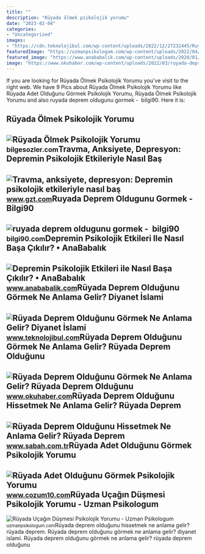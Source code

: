 ```yaml
---
title: ""
description: "Rüyada ölmek psikolojik yorumu"
date: "2023-02-04"
categories:
- "Uncategorized"
images:
- "https://cdn.teknolojibul.com/wp-content/uploads/2022/12/27232445/Ruyada-Deprem-Oldugunu-Gormek.jpg"
featuredImage: "https://uzmanpsikologum.com/wp-content/uploads/2022/04/ruyada-ucak-dgsmesi-psikolojik-yorumu.jpg"
featured_image: "https://www.anababalik.com/wp-content/uploads/2020/01/deprem-768x1077.jpg"
image: "https://www.okuhaber.com/wp-content/uploads/2022/03/ruyada-deprem-oldugunu-gormek-ne-anlama-gelir-ruyada-deprem-oldugunu-gormek-diyanet-1-1640221615.jpg"
---
```


If you are looking for Rüyada Ölmek Psikolojik Yorumu you've visit to the right web. We have 9 Pics about Rüyada Ölmek Psikolojik Yorumu like Rüyada Adet Olduğunu Görmek Psikolojik Yorumu, Rüyada Ölmek Psikolojik Yorumu and also ruyada deprem oldugunu gormek - ️ bilgi90. Here it is:

Rüyada Ölmek Psikolojik Yorumu
------------------------------

 ![Rüyada Ölmek Psikolojik Yorumu](https://bilgesozler.com/wp-content/uploads/2023/02/Ruyada-oldugunu-gormek-psikolojik-yorumu.jpg) <small>bilgesozler.com</small>Travma, Anksiyete, Depresyon: Depremin Psikolojik Etkileriyle Nasıl Baş
-----------------------------------------------------------------------

 ![Travma, anksiyete, depresyon: Depremin psikolojik etkileriyle nasıl baş](https://img.piri.net/mnresize/900/-/resim/imagecrop/2019/10/12/05/22/resized_bfaad-faf1c074duzce.jpg) <small>www.gzt.com</small>Ruyada Deprem Oldugunu Gormek - ️ Bilgi90
-----------------------------------------

 ![ruyada deprem oldugunu gormek - ️ bilgi90](https://i.cnnturk.com/i/cnnturk/75/1200x675/5fae7647c8c3731fd8baf0c9) <small>bilgi90.com</small>Depremin Psikolojik Etkileri Ile Nasıl Başa Çıkılır? • AnaBabalık
-----------------------------------------------------------------

 ![Depremin Psikolojik Etkileri ile Nasıl Başa Çıkılır? • AnaBabalık](https://www.anababalik.com/wp-content/uploads/2020/01/deprem-768x1077.jpg) <small>www.anababalik.com</small>Rüyada Deprem Olduğunu Görmek Ne Anlama Gelir? Diyanet İslami
-------------------------------------------------------------

 ![Rüyada Deprem Olduğunu Görmek Ne Anlama Gelir? Diyanet İslami](https://cdn.teknolojibul.com/wp-content/uploads/2022/12/27232445/Ruyada-Deprem-Oldugunu-Gormek.jpg) <small>www.teknolojibul.com</small>Rüyada Deprem Olduğunu Görmek Ne Anlama Gelir? Rüyada Deprem Olduğunu
---------------------------------------------------------------------

 ![Rüyada Deprem Olduğunu Görmek Ne Anlama Gelir? Rüyada Deprem Olduğunu](https://www.okuhaber.com/wp-content/uploads/2022/03/ruyada-deprem-oldugunu-gormek-ne-anlama-gelir-ruyada-deprem-oldugunu-gormek-diyanet-1-1640221615.jpg) <small>www.okuhaber.com</small>Rüyada Deprem Olduğunu Hissetmek Ne Anlama Gelir? Rüyada Deprem
---------------------------------------------------------------

 ![Rüyada Deprem Olduğunu Hissetmek Ne Anlama Gelir? Rüyada Deprem](https://iasbh.tmgrup.com.tr/9c0778/752/395/0/68/724/448?u=https://isbh.tmgrup.com.tr/sbh/2021/08/18/ruyada-deprem-oldugunu-hissetmek-ne-anlama-gelir-ruyada-deprem-oldugunu-gormek-ve-hissetmek-anlami-nedir-1629281949606.jpg) <small>www.sabah.com.tr</small>Rüyada Adet Olduğunu Görmek Psikolojik Yorumu
---------------------------------------------

 ![Rüyada Adet Olduğunu Görmek Psikolojik Yorumu](https://www.cozum10.com/wp-content/uploads/2022/12/ruyada-adet-oldugunu-gormek-psikolojik-yorumu.jpg) <small>www.cozum10.com</small>Rüyada Uçağın Düşmesi Psikolojik Yorumu - Uzman Psikologum
----------------------------------------------------------

 ![Rüyada Uçağın Düşmesi Psikolojik Yorumu - Uzman Psikologum](https://uzmanpsikologum.com/wp-content/uploads/2022/04/ruyada-ucak-dgsmesi-psikolojik-yorumu.jpg) <small>uzmanpsikologum.com</small>Rüyada deprem olduğunu hissetmek ne anlama gelir? rüyada deprem. Rüyada deprem olduğunu görmek ne anlama gelir? diyanet i̇slami. Rüyada deprem olduğunu görmek ne anlama gelir? rüyada deprem olduğunu
